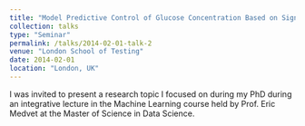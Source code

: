 ```yaml
---
title: "Model Predictive Control of Glucose Concentration Based on Signal Temporal Logic Specifications with Unknown-Meals Occurrence"
collection: talks
type: "Seminar"
permalink: /talks/2014-02-01-talk-2
venue: "London School of Testing"
date: 2014-02-01
location: "London, UK"
---
```


I was invited to present a research topic I focused on during my PhD during an integrative lecture in the Machine Learning course held by Prof. Eric Medvet at the Master of Science in Data Science.
